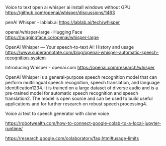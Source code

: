 Voice to text
open ai whisper ai install windows without GPU
https://github.com/openai/whisper/discussions/1463

penAI Whisper - lablab.ai
https://lablab.ai/tech/whisper

openai/whisper-large · Hugging Face
https://huggingface.co/openai/whisper-large

OpenAI Whisper — Your speech-to-text AI: History and usage
https://www.superannotate.com/blog/openai-whisper-automatic-speech-recognition-system

Introducing Whisper - openai.com
https://openai.com/research/whisper


OpenAI Whisper is a general-purpose speech recognition model that can perform multilingual speech recognition, speech translation, and language identification1234. It is trained on a large dataset of diverse audio and is a pre-trained model for automatic speech recognition and speech translation2. The model is open source and can be used to build useful applications and for further research on robust speech processing4.


Voice ai
text to speech generator with clone voice

https://robotwealth.com/how-to-connect-google-colab-to-a-local-jupyter-runtime/

https://research.google.com/colaboratory/faq.html#usage-limits
